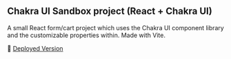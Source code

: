 ## Chakra UI Sandbox project (React + Chakra UI)

A small React form/cart project which uses the Chakra UI component library and the customizable properties within. Made with Vite.

🚀 [Deployed Version](https://p)
